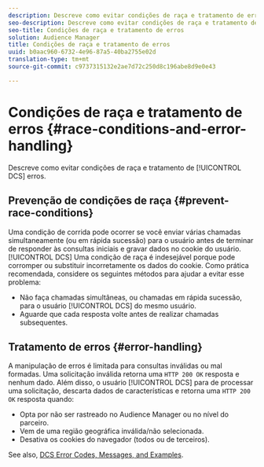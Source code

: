 ```yaml
---
description: Descreve como evitar condições de raça e tratamento de erros do DCS.
seo-description: Descreve como evitar condições de raça e tratamento de erros do DCS.
seo-title: Condições de raça e tratamento de erros
solution: Audience Manager
title: Condições de raça e tratamento de erros
uuid: b0aac960-6732-4e96-87a5-40ba2755e02d
translation-type: tm+mt
source-git-commit: c9737315132e2ae7d72c250d8c196abe8d9e0e43

---
```



# Condições de raça e tratamento de erros {#race-conditions-and-error-handling}

Descreve como evitar condições de raça e tratamento de [!UICONTROL DCS] erros.

## Prevenção de condições de raça {#prevent-race-conditions}

Uma condição de corrida pode ocorrer se você enviar várias chamadas simultaneamente (ou em rápida sucessão) para o usuário antes de terminar de responder às consultas iniciais e gravar dados no cookie do usuário. [!UICONTROL DCS] Uma condição de raça é indesejável porque pode corromper ou substituir incorretamente os dados do cookie. Como prática recomendada, considere os seguintes métodos para ajudar a evitar esse problema:

* Não faça chamadas simultâneas, ou chamadas em rápida sucessão, para o usuário [!UICONTROL DCS] do mesmo usuário.
* Aguarde que cada resposta volte antes de realizar chamadas subsequentes.

## Tratamento de erros {#error-handling}

A manipulação de erros é limitada para consultas inválidas ou mal formadas. Uma solicitação inválida retorna uma `HTTP 200 OK` resposta e nenhum dado. Além disso, o usuário [!UICONTROL DCS] para de processar uma solicitação, descarta dados de características e retorna uma `HTTP 200 OK` resposta quando:

* Opta por não ser rastreado no Audience Manager ou no nível do parceiro.
* Vem de uma região geográfica inválida/não selecionada.
* Desativa os cookies do navegador (todos ou de terceiros).

See also, [DCS Error Codes, Messages, and Examples](../../../api/dcs-intro/dcs-api-reference/dcs-error-codes.md).